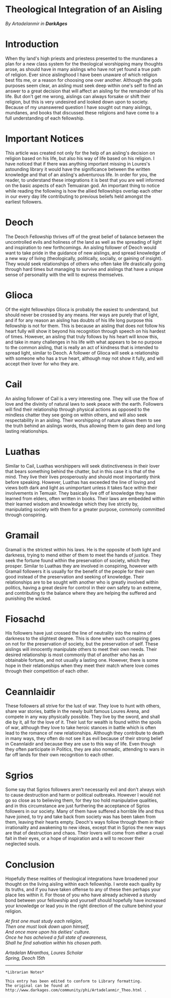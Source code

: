 # Theological Integration of an Aisling

_By Artadelanmir in **DarkAges**_

# Introduction

When thy land's high priests and priestess presented to the mundanes a plan for
a new class system for the theological worshipping many thoughts arose, as
should have in many aislings who have not yet found a true path of religion.
Ever since aislinghood I have been unaware of which religion best fits me, or a
reason for choosing one over another. Although the gods purposes seem clear, an
aisling must seek deep within one's self to find an answer to a great decision
that will affect an aisling for the remainder of his life. But don't get me
wrong, aislings can always forsake or shift their religion, but this is very
undesired and looked down upon to society. Because of my unanswered question I
have sought out many aislings, mundanes, and books that discussed
these religions and have come to a full understanding of each fellowship.

# Important Notices

This article was created not only for the help of an aisling's decision on
religion based on his life, but also his way of life based on his religion. I
have noticed that if there was anything important missing in Loures's
astounding library it would have the significance between the written knowledge
and that of an aisling's adventurous life. In order for you, the reader, to
understand these integrations it is best that you are well informed on the
basic aspects of each Temuairan god. An important thing to notice while reading
the following is how the allied fellowships overlap each other in our every day
life contributing to previous beliefs held amongst the earliest
followers.

# Deoch

The Deoch Fellowship thrives off of the great belief of balance between the
uncontrolled evils and holiness of the land as well as the spreading of light
and inspiration to new forthcomings. An aisling follower of Deoch would want
to take pride in the guidance of new aislings, and spread knowledge of a new
way of living (theologically, politically, socially, or gaining of insight).
They would seek relationships of others who often take life drastically going
through hard times but managing to survive and aislings that have a unique
sense of personality with the will to express themselves.  

# Glioca

Of the eight fellowships Glioca is probably the easiest to understand, but
should never be crossed by any means. Her ways are purely that of light, and
if for any reason an aisling has doubts of his life long purpose this
fellowship is not for them. This is because an aisling that does not follow
his heart fully will show it beyond his recognition through speech on his
hardest of times. However, an aisling that truly follows by his heart will
know this, and take in many challenges in his life with what appears to be no
purpose to the common aisling, that is really an act of kindness that is
intended to spread light, similar to Deoch. A follower of Glioca will seek a
relationship with someone who has a true heart, although may not show it
fully, and will accept their lover for who they are.  

# Cail

An aisling follower of Cail is a very interesting one. They will use the flow
of love and the divinity of natural laws to seek peace with the earth.
Followers will find their relationship through physical actions as opposed to
the mindless chatter they see going on within others, and will also seek
respectability in an aisling. Their worshipping of nature allows them to see
the truth behind an aislings words, thus allowing them to gain deep and long
lasting relationships.  

# Luathas

Similar to Cail, Luathas worshippers will seek distinctiveness in their lover
that bears something behind the chatter, but in this case it is that of the
mind. They live their lives prosperously and should most importantly think
before speaking. However, Luathas has exceeded the line of loving and views
both dark and light as unimportant unless it takes face within their
involvements in Temuair. They basically live off of knowledge they have
learned from elders, often written in books. Their laws are embedded within
their learned wisdom and knowledge which they live strictly by, manipulating
society with them for a greater purpose, commonly committed through
conspiring.  

# Gramail

Gramail is the strictest within his laws. He is the opposite of both light and
darkness, trying to mend either of them to meet the hands of justice. They
seek the fortune found within the preservation of society, which they prosper.
Similar to Luathas they are involved in conspiring, however with Gramail
followers it is usually for the benefit of the people for their own good
instead of the preservation and seeking of knowledge. Their relationships are
to be sought with another who is greatly involved within politics, having a
great desire for control in their own safety to an extreme, and contributing
to the balance where they are helping the suffered and punishing the wicked.  

# Fiosachd

His followers have just crossed the line of neutrality into the realms of
darkness to the slightest degree. This is done when such conspiring goes on
not for the preservation of society, but the preservation of self. These
aislings will innocently manipulate others to meet their own needs. Their
desired relationship is most commonly that of another who has an obtainable
fortune, and not usually a lasting one. However, there is some hope in their
relationships when they meet their match where love comes through their
competition of each other.  

# Ceannlaidir

These followers all strive for the lust of war. They love to hunt with others,
share war stories, battle in the newly built famous Loures Arena, and compete
in any way physically possible. They live by the sword, and shall die by it,
all for the love of it. Their lust for wealth is found within the spoils of
war, although they love to take heroic stances in battle which is often lead
to the romance of new relationships. Although they contribute to death in many
ways, they often do not see it as evil because of their strong belief in
Ceannlaidir and because they are use to this way of life. Even though they
often participate in Politics, they are also nomadic, attending to wars in far
off lands for their own recognition to each other.  

# Sgrios

Some say that Sgrios followers aren't necessarily evil and don't always wish
to cause destruction and harm or political outbreaks. However I would not go
so close as to believing them, for they too hold manipulative qualities, and
in this circumstance are just furthering the acceptance of Sgrios followers in
our society. Many of them have suffered a horrible life and thus have joined,
to try and take back from society was has been taken from them, leaving their
hearts empty. Deoch's ways follow through them in their irrationality and
awakening to new ideas, except that in Sgrios the new ways are that of
destruction and chaos. Their lovers will come from either a cruel fait in
their eyes, or a hope of inspiration and a will to recover their neglected
souls.

# Conclusion

Hopefully these realities of theological integrations have broadened your
thought on the living aisling within each fellowship. I wrote each quality by
its truths, and if you have taken offense to any of these then perhaps your
place lies within it. For those of you who have already achieved a sturdy bond
between your fellowship and yourself should hopefully have increased your
knowledge or lead you in the right direction of the culture behind your
religion.

_At first one must study each religion,  
Then one must look down upon himself,  
And once more upon his deities' culture.  
Once he has acheived a full state of awareness,  
Shall he find salvation within his chosen path._  

_Artadelan Miranthos, Loures Scholar_  
_Spring, Deoch 15th_  

***

```
*Librarian Notes*

This entry has been edited to conform to Library formatting.
The original can be found at http://www.darkages.com/community/phi/Artadelanmir_Theo.html .
```
